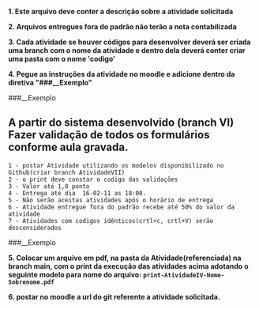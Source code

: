 **1. Este arquivo deve conter a descrição sobre a atividade solicitada**

**2. Arquivos entregues fora do padrão não terão a nota contabilizada**

**3. Cada atividade se houver códigos para desenvolver deverá ser
criada uma branch com o nome da atividade e dentro dela deverá conter criar uma pasta com o nome 'codigo'**

**4. Pegue as instruções da atividade no moodle e adicione dentro da diretiva "###__Exemplo"**

###__Exemplo
## A partir do sistema desenvolvido (branch VI) Fazer validação de todos os formulários conforme aula gravada.

    1 - postar Atividade utilizando os modelos disponibilizado no Github(criar branch AtividadeVII)
    2 - o print deve constar o codigo das validações 
    3 - Valor até 1,0 ponto
    4 - Entrega até dia  16-02-11 as 18:00. 
    5 - Não serão aceitas atividades após o horário de entrega
    6 - Atividade entregue fora do padrão recebe até 50% do valor da atividade
    7 - Atividades com codigos idênticos(crtl+c, crtl+V) serão desconsiderados

    
###__Exemplo


**5. Colocar um arquivo em pdf, na pasta da Atividade(referenciada) na branch main, com o print da execução das atividades acima adotando o seguinte modelo para nome do arquivo: ```print-AtividadeIV-Nome-Sobrenome.pdf```**

**6. postar no moodle a url do git referente a atividade solicitada.**
